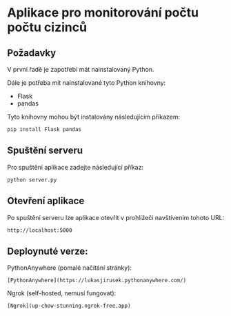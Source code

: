 # Aplikace pro monitorování počtu počtu cizinců

## Požadavky

V první řadě je zapotřebí mát nainstalovaný Python.

Dále je potřeba mít nainstalované tyto Python knihovny:
- Flask
- pandas

Tyto knihovny mohou být instalovány následujícím příkazem:

    
    pip install Flask pandas
    

## Spuštění serveru

Pro spuštění aplikace zadejte následující příkaz:

    
    python server.py
    

## Otevření aplikace

Po spuštění serveru lze aplikace otevřít v prohlížeči navštívením tohoto URL:

    
    http://localhost:5000
    
## Deploynuté verze:

PythonAnywhere (pomalé načítání stránky):

    [PythonAnywhere](https://lukasjirusek.pythonanywhere.com/)
    
Ngrok (self-hosted, nemusí fungovat):

    [Ngrok](up-chow-stunning.ngrok-free.app)
